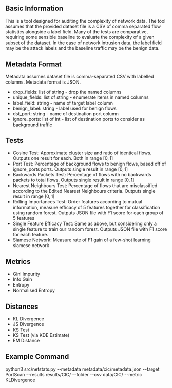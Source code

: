 ## Basic Information

This is a tool designed for auditing the complexity of network data. The tool assumes that the provided dataset file is a CSV of comma separated flow statistics alongside a label field. Many of the tests are comparative, requiring some sensible baseline to evaluate the complexity of a given subset of the dataset. In the case of network intrusion data, the label field may be the attack labels and the baseline traffic may be the benign data.

## Metadata Format

Metadata assumes dataset file is comma-separated CSV with labelled columns. Metadata format is JSON.

* drop_fields: list of string - drop the named columns
* unique_fields: list of string - enumerate items in named columns
* label_field: string - name of target label column
* benign_label: string - label used for benign flows
* dst_port: string - name of destination port column
* ignore_ports: list of int - list of destination ports to consider as background traffic

## Tests

* Cosine Test: Approximate cluster size and ratio of identical flows. Outputs one result for each. Both in range $[0,1]$
* Port Test: Percentage of background flows to benign flows, based off of ignore_ports ports. Outputs single result in range $[0,1]$
* Backwards Packets Test: Percentage of flows with no backwards packets to total flows. Outputs single result in range $[0,1]$
* Nearest Neighbours Test: Percentage of flows that are misclassified according to the Edited Nearest Neighbours criteria. Outputs single result in range $[0,1]$
* Rolling Importances Test: Order features according to mutual information, measure efficacy of 5 features together for classification using random forest. Outputs JSON file with F1 score for each group of 5 features
* Single Feature Efficacy Test: Same as above, but considering only a single feature to train our random forest. Outputs JSON file with F1 score for each feature.
* Siamese Network: Measure rate of F1 gain of a few-shot learning siamese network

## Metrics

* Gini Impurity
* Info Gain
* Entropy
* Normalised Entropy

## Distances

* KL Divergence
* JS Divergence
* KS Test
* KS Test (via KDE Estimate)
* EM Distance

## Example Command

python3 src/netstats.py --metadata metadata/cic/metadata.json --target PortScan  --results results/CIC/ --folder --csv data/CIC/ --metric KLDivergence


